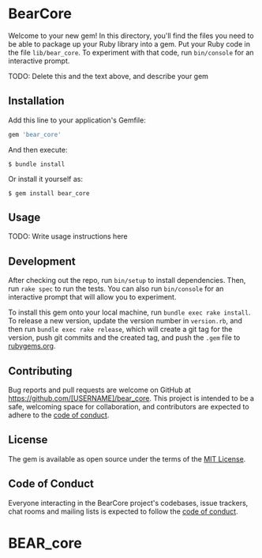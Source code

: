 # BearCore

Welcome to your new gem! In this directory, you'll find the files you need to be able to package up your Ruby library into a gem. Put your Ruby code in the file `lib/bear_core`. To experiment with that code, run `bin/console` for an interactive prompt.

TODO: Delete this and the text above, and describe your gem

## Installation

Add this line to your application's Gemfile:

```ruby
gem 'bear_core'
```

And then execute:

    $ bundle install

Or install it yourself as:

    $ gem install bear_core

## Usage

TODO: Write usage instructions here

## Development

After checking out the repo, run `bin/setup` to install dependencies. Then, run `rake spec` to run the tests. You can also run `bin/console` for an interactive prompt that will allow you to experiment.

To install this gem onto your local machine, run `bundle exec rake install`. To release a new version, update the version number in `version.rb`, and then run `bundle exec rake release`, which will create a git tag for the version, push git commits and the created tag, and push the `.gem` file to [rubygems.org](https://rubygems.org).

## Contributing

Bug reports and pull requests are welcome on GitHub at https://github.com/[USERNAME]/bear_core. This project is intended to be a safe, welcoming space for collaboration, and contributors are expected to adhere to the [code of conduct](https://github.com/[USERNAME]/bear_core/blob/master/CODE_OF_CONDUCT.md).

## License

The gem is available as open source under the terms of the [MIT License](https://opensource.org/licenses/MIT).

## Code of Conduct

Everyone interacting in the BearCore project's codebases, issue trackers, chat rooms and mailing lists is expected to follow the [code of conduct](https://github.com/[USERNAME]/bear_core/blob/master/CODE_OF_CONDUCT.md).
# BEAR_core
